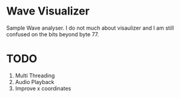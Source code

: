 # Wave Visualizer
Sample Wave analyser. I do not much about visaulizer and I am still confused on the bits beyond byte 77.

# TODO
1. Multi Threading
2. Audio Playback
3. Improve x coordinates